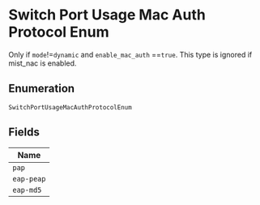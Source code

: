 
# Switch Port Usage Mac Auth Protocol Enum

Only if `mode`!=`dynamic` and `enable_mac_auth` ==`true`. This type is ignored if mist_nac is enabled.

## Enumeration

`SwitchPortUsageMacAuthProtocolEnum`

## Fields

| Name |
|  --- |
| `pap` |
| `eap-peap` |
| `eap-md5` |

